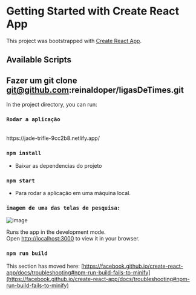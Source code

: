 # Getting Started with Create React App

This project was bootstrapped with [Create React App](https://github.com/facebook/create-react-app).

## Available Scripts
## Fazer um git clone git@github.com:reinaldoper/ligasDeTimes.git

In the project directory, you can run:
### `Rodar a aplicação`
</br>
 https://jade-trifle-9cc2b8.netlify.app/
 
 ### `npm install`
- Baixar as dependencias do projeto

### `npm start`
- Para rodar a aplicação em uma máquina local.

### `imagem de uma das telas de pesquisa:`
<img src="src/time.png" alt="image"/>
</br>

Runs the app in the development mode.\
Open [http://localhost:3000](http://localhost:3000) to view it in your browser.



### `npm run build`

This section has moved here: [https://facebook.github.io/create-react-app/docs/troubleshooting#npm-run-build-fails-to-minify](https://facebook.github.io/create-react-app/docs/troubleshooting#npm-run-build-fails-to-minify)

